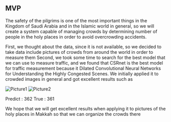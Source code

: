 ## MVP
The safety of the pilgrims is one of the most important things in the Kingdom of Saudi Arabia and in the Islamic world in general, so we will create a system capable of managing crowds by determining number of people in the holy places in order to avoid overcrowding accidents.

First, we thought about the data, since it is not available, so we decided to take data include pictures of crowds from around the world in order to measure them
Second, we took some time to search for the best model that we can use to measure traffic, and we found that CSRnet is the best model for traffic measurement because it Dilated Convolutional Neural Networks for Understanding the Highly Congested Scenes. 
We initially applied it to crowded images in general and got excellent results such as  

![Picture1](https://user-images.githubusercontent.com/71217830/148990859-cfb0750e-aee1-4f38-9029-dd1d3022b931.jpg)
![Picture2](https://user-images.githubusercontent.com/71217830/148990927-84ac11d3-00c6-4135-9034-e3567a4696b8.png)

Predict : 362
True : 361

We hope that we will get excellent results when applying it to pictures of the holy places in Makkah so that we can organize the crowds there
